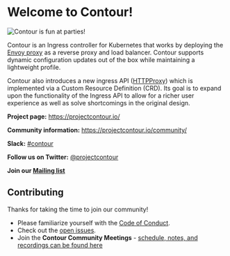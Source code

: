 # Welcome to Contour!
![Contour is fun at parties!](../../../contour/blob/main/contour.png)

Contour is an Ingress controller for Kubernetes that works by deploying the [Envoy proxy](https://www.envoyproxy.io/) as a reverse proxy and load balancer.
Contour supports dynamic configuration updates out of the box while maintaining a lightweight profile.

Contour also introduces a new ingress API ([HTTPProxy](https://projectcontour.io/docs/main/config/fundamentals/)) which is implemented via a Custom Resource Definition (CRD).
Its goal is to expand upon the functionality of the Ingress API to allow for a richer user experience as well as solve shortcomings in the original design.


**Project page:** https://projectcontour.io/

**Community information:** https://projectcontour.io/community/

**Slack:** [#contour](https://kubernetes.slack.com/messages/contour/)

**Follow us on Twitter:** [@projectcontour](https://twitter.com/projectcontour)

**Join our [Mailing list](https://lists.cncf.io/g/cncf-contour-users/)**


## Contributing

Thanks for taking the time to join our community!

- Please familiarize yourself with the [Code of Conduct](/CODE_OF_CONDUCT.md).
- Check out the [open issues](https://github.com/projectcontour/contour/issues).
- Join the **Contour Community Meetings** - [schedule, notes, and recordings can be found here](https://projectcontour.io/community)
